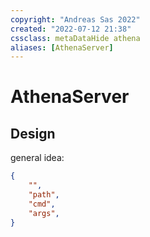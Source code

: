 ```yaml
---
copyright: "Andreas Sas 2022"
created: "2022-07-12 21:38"
cssclass: metaDataHide athena
aliases: [AthenaServer]
---
```


# AthenaServer

## Design

general idea:

```json
{
    "",
    "path",
    "cmd",
    "args",
}
```